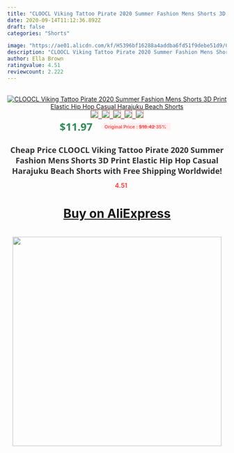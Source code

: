 ```yaml
---
title: "CLOOCL Viking Tattoo Pirate 2020 Summer Fashion Mens Shorts 3D Print Elastic Hip Hop Casual Harajuku Beach Shorts"
date: 2020-09-14T11:12:36.892Z
draft: false
categories: "Shorts"

image: "https://ae01.alicdn.com/kf/H5396bf16288a4addba6fd51f9debe51d9/CLOOCL-Viking-Tattoo-Pirate-2020-Summer-Fashion-Mens-Shorts-3D-Print-Elastic-Hip-Hop-Casual-Harajuku.jpg"
description: "CLOOCL Viking Tattoo Pirate 2020 Summer Fashion Mens Shorts 3D Print Elastic Hip Hop Casual Harajuku Beach Shorts"
author: Ella Brown
ratingvalue: 4.51
reviewcount: 2.222
---
```

<br>
<div style="text-align: center;">
<a href="https://s.click.aliexpress.com/e/_9hpvz3" target="_blank" rel="nofollow noopener noreferrer"><img alt="CLOOCL Viking Tattoo Pirate 2020 Summer Fashion Mens Shorts 3D Print Elastic Hip Hop Casual Harajuku Beach Shorts" class="magnifier-image" src="https://ae01.alicdn.com/kf/H5396bf16288a4addba6fd51f9debe51d9/CLOOCL-Viking-Tattoo-Pirate-2020-Summer-Fashion-Mens-Shorts-3D-Print-Elastic-Hip-Hop-Casual-Harajuku.jpg_640x640.jpg">
<br>
<img style="border:1px solid salmon" src="https://ae01.alicdn.com/kf/H5396bf16288a4addba6fd51f9debe51d9/CLOOCL-Viking-Tattoo-Pirate-2020-Summer-Fashion-Mens-Shorts-3D-Print-Elastic-Hip-Hop-Casual-Harajuku.jpg_120x120.jpg">&nbsp;&nbsp;<img style="border:1px solid salmon" src="https://ae01.alicdn.com/kf/H64cec8e46c4e4e3aa1949a355ba627888/CLOOCL-Viking-Tattoo-Pirate-2020-Summer-Fashion-Mens-Shorts-3D-Print-Elastic-Hip-Hop-Casual-Harajuku.jpg_120x120.jpg">&nbsp;&nbsp;<img style="border:1px solid salmon" src="https://ae01.alicdn.com/kf/H3876a2b03b1d4a5184909a9995334e5bg/CLOOCL-Viking-Tattoo-Pirate-2020-Summer-Fashion-Mens-Shorts-3D-Print-Elastic-Hip-Hop-Casual-Harajuku.jpg_120x120.jpg">&nbsp;&nbsp;<img style="border:1px solid salmon" src="https://ae01.alicdn.com/kf/H13bdef008c4d470ca815e3efbc5b1f6dD/CLOOCL-Viking-Tattoo-Pirate-2020-Summer-Fashion-Mens-Shorts-3D-Print-Elastic-Hip-Hop-Casual-Harajuku.jpg_120x120.jpg">&nbsp;&nbsp;<img style="border:1px solid salmon" src="https://ae01.alicdn.com/kf/H391110744d064521b8de3bb58b22a92fr/CLOOCL-Viking-Tattoo-Pirate-2020-Summer-Fashion-Mens-Shorts-3D-Print-Elastic-Hip-Hop-Casual-Harajuku.jpg_120x120.jpg"></a></div><br0>
<div style="text-align: center;"><span style="background-color: white; border: 0px; box-sizing: border-box; color: seagreen; display: inline-block; font-family: &quot;open sans&quot; , &quot;arial&quot; , &quot;helvetica&quot; , sans-serif , &quot;heiti&quot;; font-size: 24px; font-stretch: inherit; font-weight: 700; line-height: inherit; margin: 0px 10px 0px 0px; padding: 0px; vertical-align: middle;">$11.97 </span>
<span style="background: rgb(255 , 241 , 241); border-radius: 3px; border: 0px; box-sizing: border-box; color: #ff4747; display: inline-block; font-family: inherit; font-size: 12px; font-stretch: inherit; font-style: inherit; font-variant: inherit; font-weight: 600; line-height: inherit; margin: 0px; padding: 2px 5px; transform: scale(0.9); vertical-align: middle;">Original Price : <b style="text-decoration: line-through;">$18.42 </b> 35%&nbsp;&nbsp;</span></div>
<h1 style="color: #333333; display: inline-block; font-family: &quot;open sans&quot; , &quot;arial&quot; , &quot;helvetica&quot; , sans-serif , &quot;heiti&quot;; font-size: 18px; font-stretch: inherit; font-weight: 700; text-align: center;">Cheap Price CLOOCL Viking Tattoo Pirate 2020 Summer Fashion Mens Shorts 3D Print Elastic Hip Hop Casual Harajuku Beach Shorts with Free Shipping Worldwide!</h1>
<div style="color: #ff4747; text-align: center;">
<img src="https://4.bp.blogspot.com/-M0ZcTcb-5uY/XleCXlxnR4I/AAAAAAAAAEc/OrjgMkXV1oMQFaCRZj5HQwOCBcu3w1FegCPcBGAYYCw/s1600/star.png" style="height: 15px;">&nbsp;<b>4.51</b></div>
<div class="button_cont" align="center"><a class="buynow_a" href="https://s.click.aliexpress.com/e/_9hpvz3" target="_blank" rel="nofollow noopener noreferrer"><H1>Buy on AliExpress</H1></a></div><br>
<div class="separator" style="clear: both; text-align: center;">
<img src="https://lh3.googleusercontent.com/-pTy5HemUv9M/XlePHvY0dAI/AAAAAAAAAE4/0nX5iRUoIWY8eMW9Dpxeirr157OZliDIgCLcBGAsYHQ/s1600/badge.gif" width="480">
</div>
